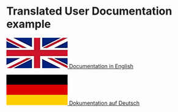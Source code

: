 # Translated User Documentation example

[![English](./assets/en.jpg) Documentation in English](./en/index.md)

[![Deutsch](./assets/de.png) Dokumentation auf Deutsch](./de/index.md)
